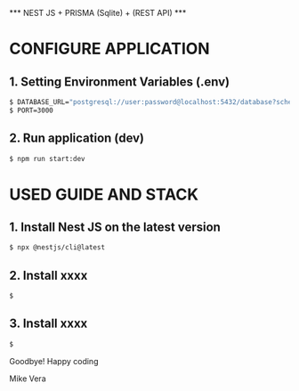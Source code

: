 *** NEST JS + PRISMA (Sqlite) + (REST API) ***

# CONFIGURE APPLICATION

## 1. Setting Environment Variables (.env)

```bash
$ DATABASE_URL="postgresql://user:password@localhost:5432/database?schema=public"
$ PORT=3000
```

## 2. Run application (dev)
```bash
$ npm run start:dev
```

# USED ​​GUIDE AND STACK

## 1. Install Nest JS on the latest version

```bash
$ npx @nestjs/cli@latest
```

## 2. Install xxxx

```bash
$ 
```

## 3. Install xxxx

```bash
$ 
```

Goodbye! Happy coding

Mike Vera
